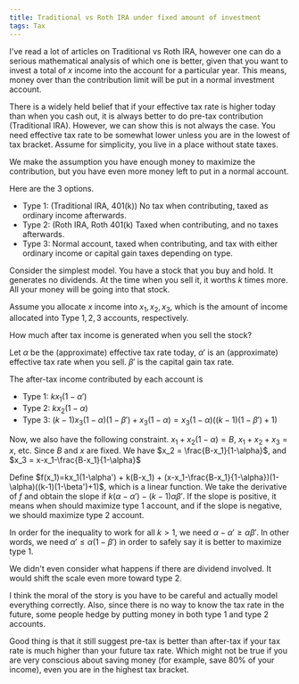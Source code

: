 ```yaml
---
title: Traditional vs Roth IRA under fixed amount of investment
tags: Tax
---
```


I've read a lot of articles on Traditional vs Roth IRA, however one can do a serious mathematical analysis of which one is better, given that you want to invest a total of $x$ income into the account for a particular year. This means, money over than the contribution limit will be put in a normal investment account. 

There is a widely held belief that if your effective tax rate is higher today than when you cash out, it is always better to do pre-tax contribution (Traditional IRA). However, we can show this is not always the case. You need effective tax rate to be somewhat lower unless you are in the lowest of tax bracket. Assume for simplicity, you live in a place without state taxes. 

We make the assumption you have enough money to maximize the contribution, but you have even more money left to put in a normal account. 

Here are the 3 options.

- Type 1: (Traditional IRA, 401(k)) No tax when contributing, taxed as ordinary income afterwards.
- Type 2: (Roth IRA, Roth 401(k) Taxed when contributing, and no taxes afterwards.
- Type 3: Normal account, taxed when contributing, and tax with either ordinary income or capital gain taxes depending on type. 

Consider the simplest model. You have a stock that you buy and hold. It generates no dividends. At the time when you sell it, it worths $k$ times more. All your money will be going into that stock.

Assume you allocate $x$ income into $x_1,x_2,x_3$, which is the amount of income allocated into Type $1,2,3$ accounts, respectively.

How much after tax income is generated when you sell the stock?

Let $\alpha$ be the (approximate) effective tax rate today, $\alpha'$ is an (approximate) effective tax rate when you sell. $\beta'$ is the capital gain tax rate.

The after-tax income contributed by each account is
 - Type 1: $kx_1(1-\alpha')$
 - Type 2: $kx_2(1-\alpha)$
 - Type 3: $(k-1)x_3(1-\alpha)(1-\beta') + x_3(1-\alpha) = x_3(1-\alpha)((k-1)(1-\beta')+1)$

Now, we also have the following constraint. $x_1+x_2(1-\alpha)=B$, $x_1+x_2+x_3=x$, etc. Since $B$ and $x$ are fixed. 
We have $x_2 = \frac{B-x_1}{1-\alpha}$, and $x_3 = x-x_1-\frac{B-x_1}{1-\alpha}$

Define $f(x_1)=kx_1(1-\alpha') + k(B-x_1) + (x-x_1-\frac{B-x_1}{1-\alpha})(1-\alpha)((k-1)(1-\beta')+1)$, which is a linear function. We take the derivative of $f$ and obtain the slope if $k(\alpha-\alpha')- (k-1)\alpha\beta'$. If the slope is positive, it means when should maximize type $1$ account, and if the slope is negative, we should maximize type $2$ account.

In order for the inequality to work for all $k>1$, we need $\alpha-\alpha'\geq \alpha\beta'$.
In other words, we need $\alpha'\leq \alpha(1-\beta')$ in order to safely say it is better to maximize type 1.

We didn't even consider what happens if there are dividend involved. It would shift the scale even more toward type 2. 

I think the moral of the story is you have to be careful and actually model everything correctly. Also, since there is no way to know the tax rate in the future, some people hedge by putting money in both type 1 and type 2 accounts. 

Good thing is that it still suggest pre-tax is better than after-tax if your tax rate is much higher than your future tax rate. Which might not be true if you are very conscious about saving money (for example, save 80% of your income), even you are in the highest tax bracket. 